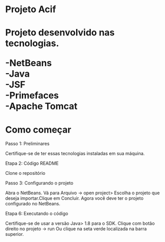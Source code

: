 <h1><b>Projeto Acif</b><h1>

<p>Projeto desenvolvido nas tecnologias.</p>
-NetBeans<br />
-Java<br />
-JSF<br />
-Primefaces<br />
-Apache Tomcat

<h1><b>Como começar</b></h1>

Passo 1: Preliminares

Certifique-se de ter essas tecnologias instaladas em sua máquina.

Etapa 2: Código README

Clone o repositório

Passo 3: Configurando o projeto

Abra o NetBeans. Vá para Arquivo -> open project> Escolha o projeto que deseja importar.Clique em Concluir. Agora você deve ter o projeto configurado no NetBeans.

Etapa 6: Executando o código

Certifique-se de usar a versão Java> 1.8 para o SDK. 
Clique com botão direito no projeto -> run
Ou clique na seta verde localizada na barra superior.






